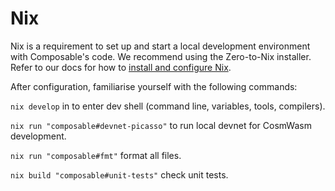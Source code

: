 # Nix

Nix is a requirement to set up and start a local development environment with Composable's code. We recommend using the Zero-to-Nix installer. Refer to our docs for how to [install and configure Nix](./nix/install).

After configuration, familiarise yourself with the following commands:

`nix develop` in to enter dev shell (command line, variables, tools, compilers).

`nix run "composable#devnet-picasso"` to run local devnet for CosmWasm development.

`nix run "composable#fmt"` format all files.

`nix build "composable#unit-tests"` check unit tests.